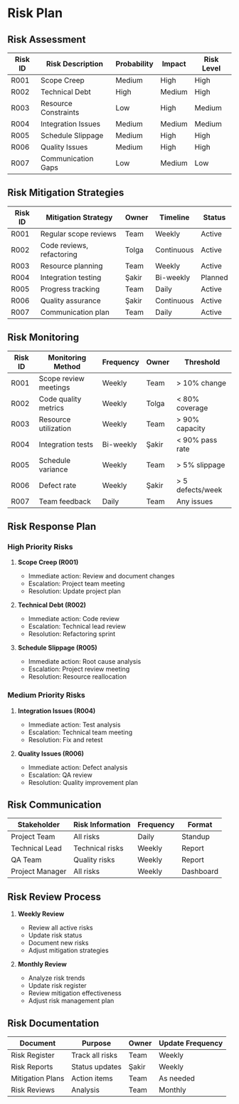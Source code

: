 # Risk Plan

## Risk Assessment

| Risk ID | Risk Description | Probability | Impact | Risk Level |
|---------|------------------|-------------|--------|------------|
| R001 | Scope Creep | Medium | High | High |
| R002 | Technical Debt | High | Medium | High |
| R003 | Resource Constraints | Low | High | Medium |
| R004 | Integration Issues | Medium | Medium | Medium |
| R005 | Schedule Slippage | Medium | High | High |
| R006 | Quality Issues | Medium | High | High |
| R007 | Communication Gaps | Low | Medium | Low |

## Risk Mitigation Strategies

| Risk ID | Mitigation Strategy | Owner | Timeline | Status |
|---------|---------------------|-------|----------|--------|
| R001 | Regular scope reviews | Team | Weekly | Active |
| R002 | Code reviews, refactoring | Tolga | Continuous | Active |
| R003 | Resource planning | Team | Weekly | Active |
| R004 | Integration testing | Şakir | Bi-weekly | Planned |
| R005 | Progress tracking | Team | Daily | Active |
| R006 | Quality assurance | Şakir | Continuous | Active |
| R007 | Communication plan | Team | Daily | Active |

## Risk Monitoring

| Risk ID | Monitoring Method | Frequency | Owner | Threshold |
|---------|-------------------|-----------|-------|-----------|
| R001 | Scope review meetings | Weekly | Team | > 10% change |
| R002 | Code quality metrics | Weekly | Tolga | < 80% coverage |
| R003 | Resource utilization | Weekly | Team | > 90% capacity |
| R004 | Integration tests | Bi-weekly | Şakir | < 90% pass rate |
| R005 | Schedule variance | Weekly | Team | > 5% slippage |
| R006 | Defect rate | Weekly | Şakir | > 5 defects/week |
| R007 | Team feedback | Daily | Team | Any issues |

## Risk Response Plan

### High Priority Risks
1. **Scope Creep (R001)**
   - Immediate action: Review and document changes
   - Escalation: Project team meeting
   - Resolution: Update project plan

2. **Technical Debt (R002)**
   - Immediate action: Code review
   - Escalation: Technical lead review
   - Resolution: Refactoring sprint

3. **Schedule Slippage (R005)**
   - Immediate action: Root cause analysis
   - Escalation: Project review meeting
   - Resolution: Resource reallocation

### Medium Priority Risks
1. **Integration Issues (R004)**
   - Immediate action: Test analysis
   - Escalation: Technical team meeting
   - Resolution: Fix and retest

2. **Quality Issues (R006)**
   - Immediate action: Defect analysis
   - Escalation: QA review
   - Resolution: Quality improvement plan

## Risk Communication

| Stakeholder | Risk Information | Frequency | Format |
|------------|------------------|-----------|--------|
| Project Team | All risks | Daily | Standup |
| Technical Lead | Technical risks | Weekly | Report |
| QA Team | Quality risks | Weekly | Report |
| Project Manager | All risks | Weekly | Dashboard |

## Risk Review Process

1. **Weekly Review**
   - Review all active risks
   - Update risk status
   - Document new risks
   - Adjust mitigation strategies

2. **Monthly Review**
   - Analyze risk trends
   - Update risk register
   - Review mitigation effectiveness
   - Adjust risk management plan

## Risk Documentation

| Document | Purpose | Owner | Update Frequency |
|----------|---------|-------|------------------|
| Risk Register | Track all risks | Team | Weekly |
| Risk Reports | Status updates | Şakir | Weekly |
| Mitigation Plans | Action items | Team | As needed |
| Risk Reviews | Analysis | Team | Monthly | 
